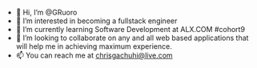 - 👋 Hi, I’m @GRuoro
- 👀 I’m interested in becoming a fullstack engineer
- 🌱 I’m currently learning Software Development at ALX.COM #cohort9
- 💞️ I’m looking to collaborate on any and all web based applications that will help me in achieving maximum experience.
- 📫 You can reach me at chrisgachuhi@live.com

<!---
GRuoro/GRuoro is a ✨ special ✨ repository because its `README.md` (this file) appears on your GitHub profile.
You can click the Preview link to take a look at your changes.
--->

